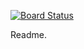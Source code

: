 [![Board Status](https://dev.azure.com/steinatcourse4/9a7929f6-e5ed-4328-bd4e-68a42128cd1d/f48962ff-abc4-458a-83d2-1ca0f17c2d80/_apis/work/boardbadge/e039a26d-b504-4840-b3ce-f3a3793eef1f)](https://dev.azure.com/steinatcourse4/9a7929f6-e5ed-4328-bd4e-68a42128cd1d/_boards/board/t/f48962ff-abc4-458a-83d2-1ca0f17c2d80/Microsoft.RequirementCategory)

Readme.